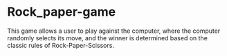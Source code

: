# Rock_paper-game
This game allows a user to play against the computer, where the computer randomly selects its move, and the winner is determined based on the classic rules of Rock-Paper-Scissors.

